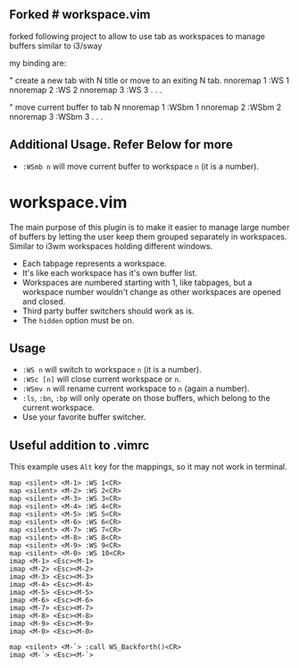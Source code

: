 ## Forked # workspace.vim

forked following project to allow to use tab as workspaces to manage buffers similar to i3/sway

my binding are:

" create a new tab with N title or move to an exiting N tab.
nnoremap <silent> <leader>1 :WS 1<CR>
nnoremap <silent> <leader>2 :WS 2<CR>
nnoremap <silent> <leader>3 :WS 3<CR>
  .
  .
  .

" move current buffer to tab N
nnoremap <silent> <leader><leader>1 :WSbm 1<CR>
nnoremap <silent> <leader><leader>2 :WSbm 2<CR>
nnoremap <silent> <leader><leader>3 :WSbm 3<CR>
  .
  .
  .
  
## Additional Usage. Refer Below for more

* `:WSmb n` will move current buffer to workspace `n` (it is a number).


# workspace.vim

The main purpose of this plugin is to make it easier
to manage large number of buffers by letting the user
keep them grouped separately in workspaces.
Similar to i3wm workspaces holding different windows.

* Each tabpage represents a workspace.
* It's like each workspace has it's own buffer list.
* Workspaces are numbered starting with 1, like tabpages,
  but a workspace number wouldn't change as other workspaces are opened and closed.
* Third party buffer switchers should work as is.
* The `hidden` option must be on.

## Usage

* `:WS n` will switch to workspace `n` (it is a number).
* `:WSc [n]` will close current workspace or `n`.
* `:WSmv n` will rename current workspace to `n` (again a number).
* `:ls`, `:bn`, `:bp` will only operate on those buffers, which belong to the current workspace.
* Use your favorite buffer switcher.

## Useful addition to .vimrc

This example uses `Alt` key for the mappings, so it may not work in terminal.

```vim
map <silent> <M-1> :WS 1<CR>
map <silent> <M-2> :WS 2<CR>
map <silent> <M-3> :WS 3<CR>
map <silent> <M-4> :WS 4<CR>
map <silent> <M-5> :WS 5<CR>
map <silent> <M-6> :WS 6<CR>
map <silent> <M-7> :WS 7<CR>
map <silent> <M-8> :WS 8<CR>
map <silent> <M-9> :WS 9<CR>
map <silent> <M-0> :WS 10<CR>
imap <M-1> <Esc><M-1>
imap <M-2> <Esc><M-2>
imap <M-3> <Esc><M-3>
imap <M-4> <Esc><M-4>
imap <M-5> <Esc><M-5>
imap <M-6> <Esc><M-6>
imap <M-7> <Esc><M-7>
imap <M-8> <Esc><M-8>
imap <M-9> <Esc><M-9>
imap <M-0> <Esc><M-0>

map <silent> <M-`> :call WS_Backforth()<CR>
imap <M-`> <Esc><M-`>
```
